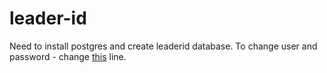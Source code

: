 # leader-id

Need to install postgres and create leaderid database. To change user and password - change [this](https://github.com/tvorogme/leader-id/blob/d27501b48a3375059e32b539ac5d854d0de66eeb/db/models.py#L11) line.
